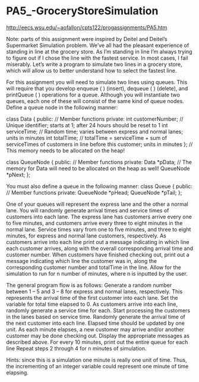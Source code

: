 # PA5_-GroceryStoreSimulation

http://eecs.wsu.edu/~aofallon/cpts122/progassignments/PA5.htm

Note: parts of this assignment were inspired by Deitel and Deitel’s Supermarket Simulation problem. We’ve all had the pleasant experience of standing in line at the grocery store. As I’m standing in line I’m always trying to figure out if I chose the line with the fastest service. In most cases, I fail miserably. Let’s write a program to simulate two lines in a grocery store, which will allow us to better understand how to select the fastest line.

For this assignment you will need to simulate two lines using queues. This will require that you develop enqueue ( ) (insert), dequeue ( ) (delete), and printQueue ( ) operations for a queue. Although you will instantiate two queues, each one of these will consist of the same kind of queue nodes. Define a queue node in the following manner:

class Data {
public: // Member functions
private:
     int customerNumber; // Unique identifier; starts at 1; after 24 hours should be reset to 1
     int serviceTime;   // Random time; varies between express and normal lanes; units in minutes
     int totalTime;     // totalTime = serviceTime + sum of serviceTimes of customers in line before this customer; units in minutes
}; // This memory needs to be allocated on the heap!

class QueueNode {
public: // Member functions
private:
     Data *pData;    // The memory for Data will need to be allocated on the heap as well!
     QueueNode *pNext;
};

You must also define a queue in the following manner:
class Queue {
public: // Member functions
private:
     QueueNode *pHead;
     QueueNode *pTail;
};

One of your queues will represent the express lane and the other a normal lane. You will randomly generate arrival times and service times of customers into each lane. The express lane has customers arrive every one to five minutes, and customers arrive every three to eight minutes in the normal lane. Service times vary from one to five minutes, and three to eight minutes, for express and normal lane customers, respectively. As customers arrive into each line print out a message indicating in which line each customer arrives, along with the overall corresponding arrival time and customer number. When customers have finished checking out, print out a message indicating which line the customer was in, along the corresponding customer number and totalTime in the line. Allow for the simulation to run for n number of minutes, where n is inputted by the user.

The general program flow is as follows:
Generate a random number between 1 – 5 and 3 – 8 for express and normal lanes, respectively. This represents the arrival time of the first customer into each lane. Set the variable for total time elapsed to 0.
As customers arrive into each line, randomly generate a service time for each. Start processing the customers in the lanes based on service time. Randomly generate the arrival time of the next customer into each line. Elapsed time should be updated by one unit.
As each minute elapses, a new customer may arrive and/or another customer may be done checking out. Display the appropriate messages as described above.
For every 10 minutes, print out the entire queue for each line
Repeat steps 2 through 4 for n minutes of simulation.

Hints: since this is a simulation one minute is really one unit of time. Thus, the incrementing of an integer variable could represent one minute of time elapsing.
